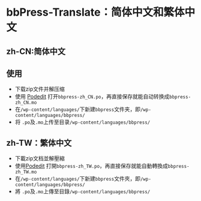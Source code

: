 # bbPress-Translate：简体中文和繁体中文
## zh-CN:简体中文
## 使用
* 下载zip文件并解压缩
* 使用 [Podedit](http://poedit.net/) 打开`bbpress-zh_CN.po`，再直接保存就能自动转换成`bbpress-zh_CN.mo`
* 在`/wp-content/languages/`下新建`bbpress`文件夹，即`/wp-content/languages/bbpress/`
* 将 `.po`及`.mo`上传至目录`/wp-content/languages/bbpress/`


## zh-TW：繁体中文
* 下載zip文档並解壓縮
* 使用[Podedit](http://poedit.net/) 打開`bbpress-zh_TW.po`，再直接保存就能自動轉換成`bbpress-zh_TW.mo`
* 在`/wp-content/languages/`下新建`bbpress`文件夾，即`/wp-content/languages/bbpress/`
* 將 `.po`及`.mo`上傳至目錄`/wp-content/languages/bbpress/`
